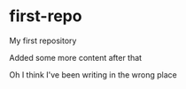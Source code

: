 # first-repo
 My first repository

Added some more content after that

Oh I think I've been writing in the wrong place